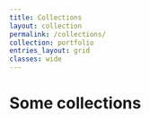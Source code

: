 ```yaml
---
title: Collections
layout: collection
permalink: /collections/
collection: portfolio
entries_layout: grid
classes: wide
---
```


# Some collections
